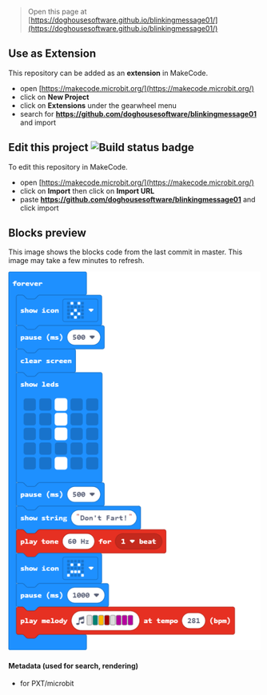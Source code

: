 
> Open this page at [https://doghousesoftware.github.io/blinkingmessage01/](https://doghousesoftware.github.io/blinkingmessage01/)

## Use as Extension

This repository can be added as an **extension** in MakeCode.

* open [https://makecode.microbit.org/](https://makecode.microbit.org/)
* click on **New Project**
* click on **Extensions** under the gearwheel menu
* search for **https://github.com/doghousesoftware/blinkingmessage01** and import

## Edit this project ![Build status badge](https://github.com/doghousesoftware/blinkingmessage01/workflows/MakeCode/badge.svg)

To edit this repository in MakeCode.

* open [https://makecode.microbit.org/](https://makecode.microbit.org/)
* click on **Import** then click on **Import URL**
* paste **https://github.com/doghousesoftware/blinkingmessage01** and click import

## Blocks preview

This image shows the blocks code from the last commit in master.
This image may take a few minutes to refresh.

![A rendered view of the blocks](https://github.com/doghousesoftware/blinkingmessage01/raw/master/.github/makecode/blocks.png)

#### Metadata (used for search, rendering)

* for PXT/microbit
<script src="https://makecode.com/gh-pages-embed.js"></script><script>makeCodeRender("{{ site.makecode.home_url }}", "{{ site.github.owner_name }}/{{ site.github.repository_name }}");</script>
